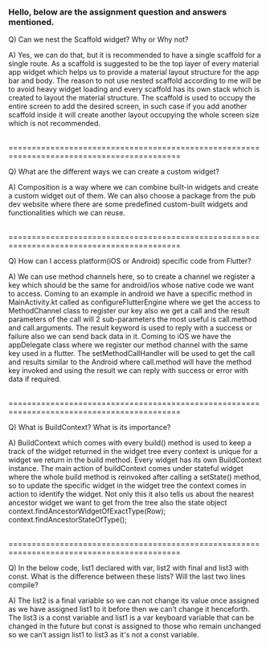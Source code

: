 
<h3>Hello, below are the assignment question and answers mentioned.</h3>



<p>Q) Can we nest the Scaffold widget? Why or Why not? </p>
<p>A) Yes, we can do that, but it is recommended to have a single scaffold for a single route. As a scaffold is suggested to be the top layer of every material app widget which helps us to provide a material layout structure for the app bar and body. The reason to not use nested scaffold according to me will be to avoid heavy widget loading and every scaffold has its own stack which is created to layout the material structure. The scaffold is used to occupy the entire screen to add the desired screen, in such case if you add another scaffold inside it will create another layout occupying the whole screen size which is not recommended.</p>
<br>
===========================================================================================
<br>

<p>Q) What are the different ways we can create a custom widget?</p>
<p>A) Composition is a way where we can combine built-in widgets and create a custom widget out of them.
We can also choose a package from the pub dev website where there are some predefined custom-built widgets and functionalities which we can reuse.</p>
<br>
===========================================================================================
<br>
<p>Q) How can I access platform(iOS or Android) specific code from Flutter?</p>
<p>A) We can use method channels here, so to create a channel we register a key which should be the same for android/ios whose native code we want to access.
Coming to an example in android we have a specific method in MainActivity.kt called as configureFlutterEngine where we get the access to MethodChannel class to register our key also we get a call and the result parameters of the call will 2 sub-parameters the most useful is call.method and call.arguments. The result keyword is used to reply with a success or failure also we can send back data in it.
Coming to iOS we have the appDelegate class where we register our method channel with the same key used in a flutter. The setMethodCallHandler will be used to get the call and results similar to the Android where call.method will have the method key invoked and using the result we can reply with success or error with data if required.</p>
<br>
===========================================================================================
<br>
<p>Q) What is BuildContext? What is its importance?</p>
<p>A) BuildContext which comes with every build() method is used to keep a track of the widget returned in the widget tree every context is unique for a widget we return in the build method. Every widget has its own BuildContext instance.
The main action of buildContext comes under stateful widget where the whole build method is reinvoked after calling a setState() method, so to update the specific widget in the widget tree the context comes in action to identify the widget. Not only this it also tells us about the nearest ancestor widget we want to get from the tree also the state object 
context.findAncestorWidgetOfExactType(Row);
context.findAncestorStateOfType<MyAppState>();</p>
<br>
===========================================================================================
<br>
<p>Q) In the below code, list1 declared with var, list2 with final and list3 with const.
    What is the difference between these lists? Will the last two lines compile?</p>
<p>A) The list2 is a final variable so we can not change its value once assigned as we have assigned list1 to it before then we can’t change it henceforth.
The list3 is a const variable and list1 is a var keyboard variable that can be changed in the future but const is assigned to those who remain unchanged so we can’t assign list1 to list3 as it's not a const variable.</p>







